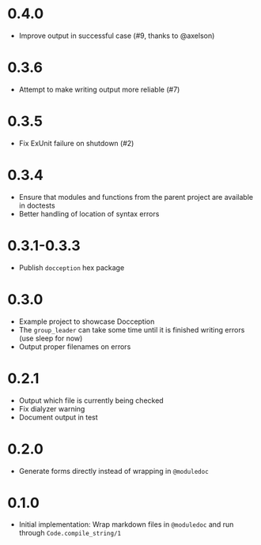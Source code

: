# 0.4.0

* Improve output in successful case (#9, thanks to @axelson)

# 0.3.6

* Attempt to make writing output more reliable (#7)

# 0.3.5

* Fix ExUnit failure on shutdown (#2)

# 0.3.4

* Ensure that modules and functions from the parent project are available in doctests
* Better handling of location of syntax errors

# 0.3.1-0.3.3

* Publish `docception` hex package

# 0.3.0

* Example project to showcase Docception
* The `group_leader` can take some time until it is finished writing errors (use sleep for now)
* Output proper filenames on errors

# 0.2.1

* Output which file is currently being checked
* Fix dialyzer warning
* Document output in test

# 0.2.0

* Generate forms directly instead of wrapping in `@moduledoc`

# 0.1.0

* Initial implementation: Wrap markdown files in `@moduledoc` and run through `Code.compile_string/1`
